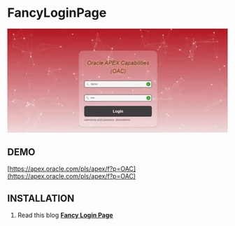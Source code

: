 # FancyLoginPage
![](https://raw.githubusercontent.com/Saeed-Hassanpour/FancyLoginPage/master/fancylogin.gif)

## DEMO ##

[https://apex.oracle.com/pls/apex/f?p=OAC](https://apex.oracle.com/pls/apex/f?p=OAC)


## INSTALLATION ##

1. Read this blog **[Fancy Login Page](https://saeedhassanpour.blogspot.com/2018/08/fancy-login-page.html)**
